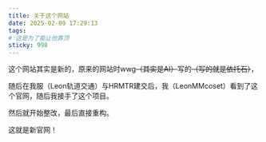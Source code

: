 ```yaml
---
title: 关于这个网站
date: 2025-02-09 17:29:13
tags:
# 这是为了能让他靠顶
sticky: 998
---
```

这个网站其实是新的，原来的网站时wwg~~（其实是AI）~~写的~~（写的就是依托石）~~，

随后在我服（Leon轨道交通）与HRMTR建交后，我（LeonMMcoset）看到了这个官网，随后我接手了这个项目。

然后就开始整改，最后直接重构。

这就是新官网！